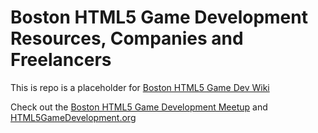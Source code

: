 # Boston HTML5 Game Development Resources, Companies and Freelancers

This is repo is a placeholder for [Boston HTML5 Game Dev Wiki](https://github.com/cykod/BostonHTML5GameDev/wiki)

Check out the [Boston HTML5 Game Development Meetup](http://www.meetup.com/Boston-HTML5-Game-Development/events/49711892/) and [HTML5GameDevelopment.org](http://www.html5gamedevelopment.org)
